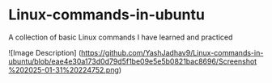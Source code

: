 # Linux-commands-in-ubuntu
A collection of basic Linux commands I have learned and practiced

![Image Description] (https://github.com/YashJadhav9/Linux-commands-in-ubuntu/blob/eae4e30a173d0d79d5f1be09e5e5b0821bac8696/Screenshot%202025-01-31%20224752.png)
